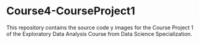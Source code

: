 Course4-CourseProject1
======================

This repository contains the source code y images for the Course Project 1 of the Exploratory Data Analysis Course from Data Science Specialization.


